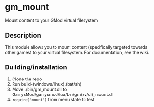 # gm_mount
Mount content to your GMod virtual filesystem

## Description
This module allows you to mount content (specifically targeted towards other games) to your virtual filesystem. For documentation, see the wiki.

## Building/installation
1. Clone the repo
2. Run build-(windows/linux).(bat/sh)
3. Move ./bin/gm_mount.dll to GarrysMod/garrysmod/lua/bin/gm(sv/cl)_mount.dll
4. `require("mount")` from menu state to test
